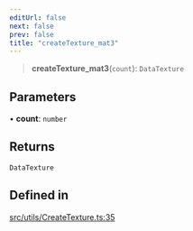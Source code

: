 ```yaml
---
editUrl: false
next: false
prev: false
title: "createTexture_mat3"
---
```


> **createTexture\_mat3**(`count`): `DataTexture`

## Parameters

• **count**: `number`

## Returns

`DataTexture`

## Defined in

[src/utils/CreateTexture.ts:35](https://github.com/agargaro/instanced-mesh/blob/2f190ad5fd5081569022452a2d45df7354f092df/src/utils/CreateTexture.ts#L35)
